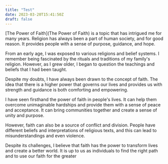 ```yaml
---
title: "Test"
date: 2023-03-20T15:41:50Z
draft: false
---
```


[The Power of Faith](The Power of Faith) is a topic that has intrigued me for many years. Religion has always been a part of human society, and for good reason. It provides people with a sense of purpose, guidance, and hope.

From an early age, I was exposed to various religions and belief systems. I remember being fascinated by the rituals and traditions of my family's religion. However, as I grew older, I began to question the teachings and beliefs that I had been taught.

Despite my doubts, I have always been drawn to the concept of faith. The idea that there is a higher power that governs our lives and provides us with strength and guidance is both comforting and empowering.

I have seen firsthand the power of faith in people's lives. It can help them overcome unimaginable hardships and provide them with a sense of peace and acceptance. It can bring communities together and create a sense of unity and purpose.

However, faith can also be a source of conflict and division. People have different beliefs and interpretations of religious texts, and this can lead to misunderstandings and even violence.

Despite its challenges, I believe that faith has the power to transform lives and create a better world. It is up to us as individuals to find the right path and to use our faith for the greater